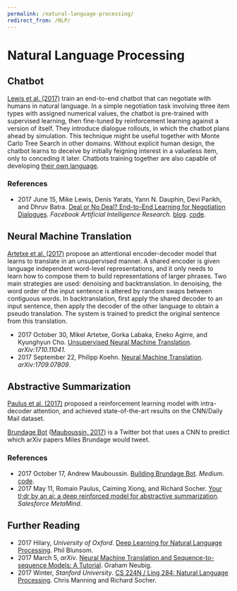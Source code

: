 ```yaml
---
permalink: /natural-language-processing/
redirect_from: /NLP/
---
```

# Natural Language Processing

## Chatbot

[Lewis et al. (2017)](https://s3.amazonaws.com/end-to-end-negotiator/end-to-end-negotiator.pdf) train an end-to-end chatbot that can negotiate with humans in natural language. In a simple negotiation task involving three item types with assigned numerical values, the chatbot is pre-trained with supervised learning, then fine-tuned by reinforcement learning against a version of itself. They introduce dialogue rollouts, in which the chatbot plans ahead by simulation. This technique might be useful together with Monte Carlo Tree Search in other domains. Without explicit human design, the chatbot learns to deceive by initially feigning interest in a valueless item, only to conceding it later. Chatbots training together are also capable of developing [their own language](https://www.theatlantic.com/technology/archive/2017/06/what-an-ais-non-human-language-actually-looks-like/530934/).

### References

* 2017 June 15, Mike Lewis, Denis Yarats, Yann N. Dauphin, Devi Parikh, and Dhruv Batra. [Deal or No Deal? End-to-End Learning for Negotiation Dialogues](https://s3.amazonaws.com/end-to-end-negotiator/end-to-end-negotiator.pdf). *Facebook Artificial Intelligence Research*. [blog](https://code.facebook.com/posts/1686672014972296). [code](https://github.com/facebookresearch/end-to-end-negotiator).

## Neural Machine Translation

[Artetxe et al. (2017)](https://arxiv.org/abs/1710.11041) propose an attentional encoder-decoder model that learns to translate in an unsupervised manner. A shared encoder is given language independent word-level representations, and it only needs to learn how to compose them to build representations of larger phrases. Two main strategies are used: denoising and backtranslation. In denoising, the word order of the input sentence is altered by random swaps between contiguous words. In backtranslation, first apply the shared decoder to an input sentence, then apply the decoder of the other language to obtain a pseudo translation. The system is trained to predict the original sentence from this translation.

* 2017 October 30, Mikel Artetxe, Gorka Labaka, Eneko Agirre, and Kyunghyun Cho. [Unsupervised Neural Machine Translation](https://arxiv.org/abs/1710.11041). *arXiv:1710.11041*.
* 2017 September 22, Philipp Koehn. [Neural Machine Translation](https://arxiv.org/abs/1709.07809). *arXiv:1709.07809*.

## Abstractive Summarization

[Paulus et al. (2017)](https://metamind.io/research/your-tldr-by-an-ai-a-deep-reinforced-model-for-abstractive-summarization) proposed a reinforcement learning model with intra-decoder attention, and achieved state-of-the-art results on the CNN/Daily Mail dataset.

[Brundage Bot](https://twitter.com/BrundageBot) ([Mauboussin, 2017](https://medium.com/@amaub/building-brundage-bot-10252facf3d1)) is a Twitter bot that uses a CNN to predict which arXiv papers Miles Brundage would tweet.

### References

* 2017 October 17, Andrew Mauboussin. [Building Brundage Bot](https://medium.com/@amaub/building-brundage-bot-10252facf3d1). *Medium*. [code](https://github.com/amauboussin/arxiv-twitterbot).
* 2017 May 11, Romain Paulus, Caiming Xiong, and Richard Socher. [Your tl;dr by an ai: a deep reinforced model for abstractive summarization](https://metamind.io/research/your-tldr-by-an-ai-a-deep-reinforced-model-for-abstractive-summarization). *Salesforce MetaMind*.

## Further Reading

* 2017 Hilary, *University of Oxford*. [Deep Learning for Natural Language Processing](https://github.com/oxford-cs-deepnlp-2017/lectures). Phil Blunsom.
* 2017 March 5, *arXiv*. [Neural Machine Translation and Sequence-to-sequence Models: A Tutorial](https://arxiv.org/abs/1703.01619). Graham Neubig.
* 2017 Winter, *Stanford University*. [CS 224N / Ling 284: Natural Language Processing](http://web.stanford.edu/class/cs224n/). Chris Manning and Richard Socher.

